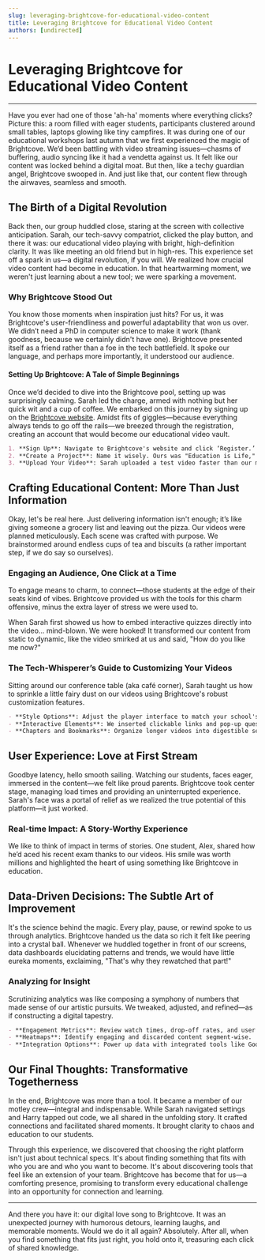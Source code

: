 ```yaml
---
slug: leveraging-brightcove-for-educational-video-content
title: Leveraging Brightcove for Educational Video Content
authors: [undirected]
---
```



# Leveraging Brightcove for Educational Video Content

---

Have you ever had one of those 'ah-ha' moments where everything clicks? Picture this: a room filled with eager students, participants clustered around small tables, laptops glowing like tiny campfires. It was during one of our educational workshops last autumn that we first experienced the magic of Brightcove. We’d been battling with video streaming issues—chasms of buffering, audio syncing like it had a vendetta against us. It felt like our content was locked behind a digital moat. But then, like a techy guardian angel, Brightcove swooped in. And just like that, our content flew through the airwaves, seamless and smooth.

## The Birth of a Digital Revolution 

Back then, our group huddled close, staring at the screen with collective anticipation. Sarah, our tech-savvy compatriot, clicked the play button, and there it was: our educational video playing with bright, high-definition clarity. It was like meeting an old friend but in high-res. This experience set off a spark in us—a digital revolution, if you will. We realized how crucial video content had become in education. In that heartwarming moment, we weren't just learning about a new tool; we were sparking a movement.

### Why Brightcove Stood Out

You know those moments when inspiration just hits? For us, it was Brightcove's user-friendliness and powerful adaptability that won us over. We didn’t need a PhD in computer science to make it work (thank goodness, because we certainly didn't have one). Brightcove presented itself as a friend rather than a foe in the tech battlefield. It spoke our language, and perhaps more importantly, it understood our audience.

#### Setting Up Brightcove: A Tale of Simple Beginnings

Once we’d decided to dive into the Brightcove pool, setting up was surprisingly calming. Sarah led the charge, armed with nothing but her quick wit and a cup of coffee. We embarked on this journey by signing up on the [Brightcove website](https://www.brightcove.com). Amidst fits of giggles—because everything always tends to go off the rails—we breezed through the registration, creating an account that would become our educational video vault.

```markdown
1. **Sign Up**: Navigate to Brightcove's website and click ‘Register.’ No need to sacrifice a goat or speak in techno-jargon.
2. **Create a Project**: Name it wisely. Ours was "Education is Life," because sometimes naming things is half the battle.
3. **Upload Your Video**: Sarah uploaded a test video faster than our morning coffee kicks in.
```

## Crafting Educational Content: More Than Just Information

Okay, let's be real here. Just delivering information isn't enough; it’s like giving someone a grocery list and leaving out the pizza. Our videos were planned meticulously. Each scene was crafted with purpose. We brainstormed around endless cups of tea and biscuits (a rather important step, if we do say so ourselves).

### Engaging an Audience, One Click at a Time

To engage means to charm, to connect—those students at the edge of their seats kind of vibes. Brightcove provided us with the tools for this charm offensive, minus the extra layer of stress we were used to.

When Sarah first showed us how to embed interactive quizzes directly into the video... mind-blown. We were hooked! It transformed our content from static to dynamic, like the video smirked at us and said, "How do you like me now?" 

### The Tech-Whisperer’s Guide to Customizing Your Videos

Sitting around our conference table (aka café corner), Sarah taught us how to sprinkle a little fairy dust on our videos using Brightcove's robust customization features.

```markdown
- **Style Options**: Adjust the player interface to match your school's branding. Harry threw in our institution’s colors because why not?
- **Interactive Elements**: We inserted clickable links and pop-up questions. Great for the hyperactive disciples who need more than just audiovisual stimuli.
- **Chapters and Bookmarks**: Organize longer videos into digestible segments. Like slicing an educational pie.
```

## User Experience: Love at First Stream

Goodbye latency, hello smooth sailing. Watching our students, faces eager, immersed in the content—we felt like proud parents. Brightcove took center stage, managing load times and providing an uninterrupted experience. Sarah's face was a portal of relief as we realized the true potential of this platform—it just worked.

### Real-time Impact: A Story-Worthy Experience

We like to think of impact in terms of stories. One student, Alex, shared how he’d aced his recent exam thanks to our videos. His smile was worth millions and highlighted the heart of using something like Brightcove in education.

## Data-Driven Decisions: The Subtle Art of Improvement

It's the science behind the magic. Every play, pause, or rewind spoke to us through analytics. Brightcove handed us the data so rich it felt like peering into a crystal ball. Whenever we huddled together in front of our screens, data dashboards elucidating patterns and trends, we would have little eureka moments, exclaiming, "That's why they rewatched that part!"

### Analyzing for Insight 

Scrutinizing analytics was like composing a symphony of numbers that made sense of our artistic pursuits. We tweaked, adjusted, and refined—as if constructing a digital tapestry.

```markdown
- **Engagement Metrics**: Review watch times, drop-off rates, and user interactions.
- **Heatmaps**: Identify engaging and discarded content segment-wise.
- **Integration Options**: Power up data with integrated tools like Google Analytics.
```

## Our Final Thoughts: Transformative Togetherness

In the end, Brightcove was more than a tool. It became a member of our motley crew—integral and indispensable. While Sarah navigated settings and Harry tapped out code, we all shared in the unfolding story. It crafted connections and facilitated shared moments. It brought clarity to chaos and education to our students.

Through this experience, we discovered that choosing the right platform isn't just about technical specs. It's about finding something that fits with who you are and who you want to become. It's about discovering tools that feel like an extension of your team. Brightcove has become that for us—a comforting presence, promising to transform every educational challenge into an opportunity for connection and learning.

---

And there you have it: our digital love song to Brightcove. It was an unexpected journey with humorous detours, learning laughs, and memorable moments. Would we do it all again? Absolutely. After all, when you find something that fits just right, you hold onto it, treasuring each click of shared knowledge.